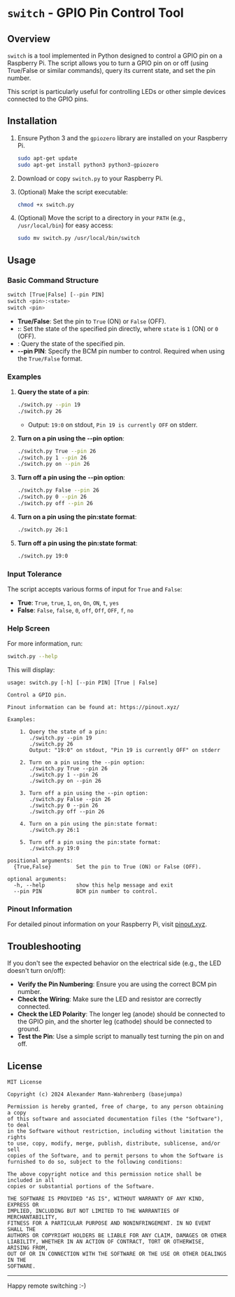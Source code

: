 
# `switch` - GPIO Pin Control Tool

## Overview

`switch` is a tool implemented in Python designed to control a GPIO pin on a Raspberry Pi. The script allows you to turn a GPIO pin on or off (using True/False or similar commands), query its current state, and set the pin number.

This script is particularly useful for controlling LEDs or other simple devices connected to the GPIO pins.

## Installation

1. Ensure Python 3 and the `gpiozero` library are installed on your Raspberry Pi.

   ```bash
   sudo apt-get update
   sudo apt-get install python3 python3-gpiozero
   ```

2. Download or copy `switch.py` to your Raspberry Pi.

3. (Optional) Make the script executable:

   ```bash
   chmod +x switch.py
   ```

4. (Optional) Move the script to a directory in your `PATH` (e.g., `/usr/local/bin`) for easy access:

   ```bash
   sudo mv switch.py /usr/local/bin/switch
   ```

## Usage

### Basic Command Structure

```bash
switch [True|False] [--pin PIN]
switch <pin>:<state>
switch <pin>
```

- **True/False**: Set the pin to `True` (ON) or `False` (OFF).
- **<pin>:<state>**: Set the state of the specified pin directly, where `state` is `1` (ON) or `0` (OFF).
- **<pin>**: Query the state of the specified pin.
- **--pin PIN**: Specify the BCM pin number to control. Required when using the `True/False` format.

### Examples

1. **Query the state of a pin**:
   ```bash
   ./switch.py --pin 19
   ./switch.py 26
   ```
   - Output: `19:0` on stdout, `Pin 19 is currently OFF` on stderr.

2. **Turn on a pin using the --pin option**:
   ```bash
   ./switch.py True --pin 26
   ./switch.py 1 --pin 26
   ./switch.py on --pin 26
   ```

3. **Turn off a pin using the --pin option**:
   ```bash
   ./switch.py False --pin 26
   ./switch.py 0 --pin 26
   ./switch.py off --pin 26
   ```

4. **Turn on a pin using the pin:state format**:
   ```bash
   ./switch.py 26:1
   ```

5. **Turn off a pin using the pin:state format**:
   ```bash
   ./switch.py 19:0
   ```

### Input Tolerance

The script accepts various forms of input for `True` and `False`:

- **True**: `True`, `true`, `1`, `on`, `On`, `ON`, `t`, `yes`
- **False**: `False`, `false`, `0`, `off`, `Off`, `OFF`, `f`, `no`

### Help Screen

For more information, run:

```bash
switch.py --help
```

This will display:

```
usage: switch.py [-h] [--pin PIN] [True | False]

Control a GPIO pin.

Pinout information can be found at: https://pinout.xyz/

Examples:

    1. Query the state of a pin:
       ./switch.py --pin 19
       ./switch.py 26
       Output: "19:0" on stdout, "Pin 19 is currently OFF" on stderr

    2. Turn on a pin using the --pin option:
       ./switch.py True --pin 26
       ./switch.py 1 --pin 26
       ./switch.py on --pin 26

    3. Turn off a pin using the --pin option:
       ./switch.py False --pin 26
       ./switch.py 0 --pin 26
       ./switch.py off --pin 26

    4. Turn on a pin using the pin:state format:
       ./switch.py 26:1

    5. Turn off a pin using the pin:state format:
       ./switch.py 19:0

positional arguments:
  {True,False}        Set the pin to True (ON) or False (OFF).

optional arguments:
  -h, --help          show this help message and exit
  --pin PIN           BCM pin number to control.
```

### Pinout Information

For detailed pinout information on your Raspberry Pi, visit [pinout.xyz](https://pinout.xyz/).

## Troubleshooting

If you don't see the expected behavior on the electrical side (e.g., the LED doesn't turn on/off):

- **Verify the Pin Numbering**: Ensure you are using the correct BCM pin number.
- **Check the Wiring**: Make sure the LED and resistor are correctly connected.
- **Check the LED Polarity**: The longer leg (anode) should be connected to the GPIO pin, and the shorter leg (cathode) should be connected to ground.
- **Test the Pin**: Use a simple script to manually test turning the pin on and off.

## License

```
MIT License

Copyright (c) 2024 Alexander Mann-Wahrenberg (basejumpa)

Permission is hereby granted, free of charge, to any person obtaining a copy
of this software and associated documentation files (the "Software"), to deal
in the Software without restriction, including without limitation the rights
to use, copy, modify, merge, publish, distribute, sublicense, and/or sell
copies of the Software, and to permit persons to whom the Software is
furnished to do so, subject to the following conditions:

The above copyright notice and this permission notice shall be included in all
copies or substantial portions of the Software.

THE SOFTWARE IS PROVIDED "AS IS", WITHOUT WARRANTY OF ANY KIND, EXPRESS OR
IMPLIED, INCLUDING BUT NOT LIMITED TO THE WARRANTIES OF MERCHANTABILITY,
FITNESS FOR A PARTICULAR PURPOSE AND NONINFRINGEMENT. IN NO EVENT SHALL THE
AUTHORS OR COPYRIGHT HOLDERS BE LIABLE FOR ANY CLAIM, DAMAGES OR OTHER
LIABILITY, WHETHER IN AN ACTION OF CONTRACT, TORT OR OTHERWISE, ARISING FROM,
OUT OF OR IN CONNECTION WITH THE SOFTWARE OR THE USE OR OTHER DEALINGS IN THE
SOFTWARE.
```

---

Happy remote switching :-)
